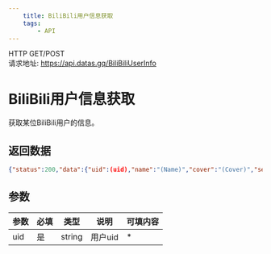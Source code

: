 ```yaml
---
    title: BiliBili用户信息获取
    tags:
        - API
---
```

<span class="http">HTTP GET/POST</span>  
请求地址: https://api.datas.gq/BiliBiliUserInfo

# BiliBili用户信息获取
获取某位BiliBili用户的信息。

## 返回数据
```json
{"status":200,"data":{"uid":(uid),"name":"(Name)","cover":"(Cover)","sex":"(Sex)","birthday":"(Birthday)","level":[(Level),(Type)],"topcover":"(TopCover)","introduction":"(Introduction)","vip":{"type":(Type),"due_date":(DueDate),"label":{"text":"(Text)","label_theme":"(Theme)","text_color":"(Color)","bg_style":(Style),"bg_color":"(Color)","border_color":"(Color)"},"nickname_color":"(Color)","role":(Role),"vipicon":"(Icon)"},"fans":{"badge":(Badge),"medal":{"name":(MedalName),"show":(Show),"wear":(Wear)},"follower":(Follower),"following":(Following),"black":(Black)},"work":{"quantity":(Quantity),"submission":(Submission),"cinema":(Cinema),"article":(Article),"playlist":(PlayList),"photoalbum":(PhotoAlbum),"audio":(Audio),"pugv":(Pugv),"season_num":(SeasonNum)},"official":{"role":(Role),"title":"(Title","honourinfo":{"pendant":"(Pendant)","nameplate":"(NamePlate)"}},"live":{"title":"(Title)","url":"(LiveUrl)","cover":"(LiveCover)","online":(OnLineTime),"id":(LiveID)}}}
```

## 参数
| 参数 | 必填 | 类型 | 说明 | 可填内容 |
| --- | --- | --- | --- | --- |
| uid | 是 | string | 用户uid | * |

<script async src="https://pagead2.googlesyndication.com/pagead/js/adsbygoogle.js?client=ca-pub-3270219743311431" crossorigin="anonymous"></script>